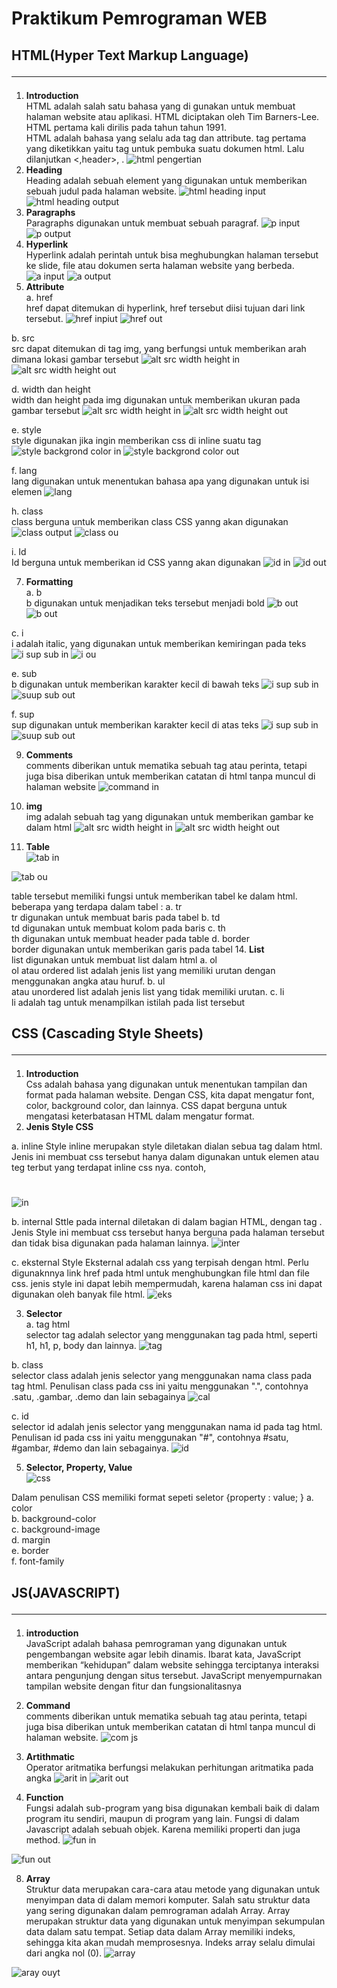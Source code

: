 # Praktikum Pemrograman WEB

## HTML(Hyper Text Markup Language)<hr>
1. **Introduction** <br>
HTML adalah salah satu bahasa yang di gunakan untuk membuat halaman website atau aplikasi. HTML diciptakan oleh Tim Barners-Lee. HTML pertama kali dirilis pada tahun tahun 1991.<br>
HTML adalah bahasa yang selalu ada tag dan attribute. tag pertama yang diketikkan yaitu tag <!DOCTYPE html><html></html> untuk pembuka suatu dokumen html. Lalu dilanjutkan <,header></header>, <body></body>.
![html pengertian](https://github.com/WindyAnggitaPutri/PWEB1/assets/168071401/b1c5817b-b5c5-4348-9ec0-f425c08bc25f)
2. **Heading** <br>
Heading adalah sebuah element yang digunakan untuk memberikan sebuah judul pada halaman website.
![html heading input](https://github.com/WindyAnggitaPutri/PWEB1/assets/168071401/f401d81a-9d7e-4f08-b232-0099b1c69490)
![html heading output](https://github.com/WindyAnggitaPutri/PWEB1/assets/168071401/99d05462-d4d3-4fcd-88de-1bf66aacf746)
3. **Paragraphs**<br>
Paragraphs digunakan untuk membuat sebuah paragraf.
![p input](https://github.com/WindyAnggitaPutri/PWEB1/assets/168071401/554ac25b-443c-4961-8a0f-0bfbcd23ed98)
![p output](https://github.com/WindyAnggitaPutri/PWEB1/assets/168071401/c318880d-3bbd-4eef-b938-d28fff64745e)
4. **Hyperlink** <br>
Hyperlink adalah perintah untuk bisa meghubungkan halaman tersebut ke slide, file atau dokumen serta halaman website yang berbeda.
![a input](https://github.com/WindyAnggitaPutri/PWEB1/assets/168071401/7e31f625-391c-446b-b2ef-9b94acafde91)
![a output](https://github.com/WindyAnggitaPutri/PWEB1/assets/168071401/ae26826a-f9c5-429f-a534-24634f7cc3a5)
5. **Attribute** <br>
a. href <br>
href dapat ditemukan di hyperlink, href tersebut diisi tujuan dari link tersebut.
![href inpiut](https://github.com/WindyAnggitaPutri/PWEB1/assets/168071401/c1f13991-9d82-4e2e-b78d-05c49e87d21f)
![href out](https://github.com/WindyAnggitaPutri/PWEB1/assets/168071401/3bac8112-06d3-4e15-92e6-e21512e509c9)

b. src <br>
src dapat ditemukan di tag img, yang berfungsi untuk memberikan arah dimana lokasi gambar tersebut
![alt src width height in](https://github.com/WindyAnggitaPutri/PWEB1/assets/168071401/5861c51a-a82c-4759-bb9b-d96f45738155)
![alt src width height out](https://github.com/WindyAnggitaPutri/PWEB1/assets/168071401/97b6b1b7-1541-44c8-bd1b-79394463a149)


d. width dan height <br>
width dan height pada img digunakan untuk memberikan ukuran pada gambar tersebut
![alt src width height in](https://github.com/WindyAnggitaPutri/PWEB1/assets/168071401/db4d7d69-aea4-441f-a141-a23965c33ad9)
![alt src width height out](https://github.com/WindyAnggitaPutri/PWEB1/assets/168071401/fa9207c2-3a06-41c0-b384-8b3135486795)

e. style <br>
style digunakan jika ingin memberikan css di inline suatu tag
![style backgrond color in](https://github.com/WindyAnggitaPutri/PWEB1/assets/168071401/8a25b18e-7612-4d79-8480-7a7abcd0319d)
![style backgrond color out](https://github.com/WindyAnggitaPutri/PWEB1/assets/168071401/55c89bb5-51f1-464e-920f-1b9d56ae12ac)


f. lang <br>
lang digunakan untuk menentukan bahasa apa yang digunakan untuk isi elemen
![lang](https://github.com/WindyAnggitaPutri/PWEB1/assets/168071401/781098a4-c5a2-461b-9e86-57da864e25de)

h. class <br>
class berguna untuk memberikan class CSS yanng akan digunakan
![class output](https://github.com/WindyAnggitaPutri/PWEB1/assets/168071401/c49c9d84-f32e-49aa-9f4d-736f464428ad)
![class ou](https://github.com/WindyAnggitaPutri/PWEB1/assets/168071401/9c26089b-885e-4b9c-aac1-8f7e61453032)



i. Id <br>
Id berguna untuk memberikan id CSS yanng akan digunakan
![id in](https://github.com/WindyAnggitaPutri/PWEB1/assets/168071401/cd00d25a-dbdd-46d9-96d5-855a22c67198)
![id out](https://github.com/WindyAnggitaPutri/PWEB1/assets/168071401/b8bbbb70-5262-41fe-84e2-41d73ed61c9a)




7. **Formatting** <br>
a. b <br>
   b digunakan untuk menjadikan teks tersebut menjadi bold
![b out](https://github.com/WindyAnggitaPutri/PWEB1/assets/168071401/1eae4430-9c9c-42d1-b161-b17c4ebe9a2b)
![b out](https://github.com/WindyAnggitaPutri/PWEB1/assets/168071401/a37352c4-68ea-40ac-a525-9b36603554de)



   
c. i  <br>
   i adalah italic, yang digunakan untuk memberikan kemiringan pada teks
![i sup sub in](https://github.com/WindyAnggitaPutri/PWEB1/assets/168071401/0dfcd124-fa78-4ae9-86f4-19a28cf25408)
![i ou](https://github.com/WindyAnggitaPutri/PWEB1/assets/168071401/9c004943-40bd-4819-a706-9533038c4ef8)


   

   
e. sub  <br>
   b digunakan untuk memberikan karakter kecil di bawah teks
![i sup sub in](https://github.com/WindyAnggitaPutri/PWEB1/assets/168071401/d503e50d-2be9-420d-8929-576437313f9b)
![suup sub out](https://github.com/WindyAnggitaPutri/PWEB1/assets/168071401/e6204982-00af-48d6-9059-d331fe94bff4)

   
f. sup  <br>
sup digunakan untuk memberikan karakter kecil di atas teks
![i sup sub in](https://github.com/WindyAnggitaPutri/PWEB1/assets/168071401/cad968fa-55cc-4524-b3d1-cdb16ae570d1)
![suup sub out](https://github.com/WindyAnggitaPutri/PWEB1/assets/168071401/b0573fac-3745-4f52-a256-c959d7980466)


9. **Comments** <br>
comments diberikan untuk mematika sebuah tag atau perinta, tetapi juga bisa diberikan untuk memberikan catatan di html tanpa muncul di halaman website
![command in](https://github.com/WindyAnggitaPutri/PWEB1/assets/168071401/bcc8950d-0fda-43b7-901a-809a71ce4409)

11. **img** <br>
img adalah sebuah tag yang digunakan untuk memberikan gambar ke dalam html
![alt src width height in](https://github.com/WindyAnggitaPutri/PWEB1/assets/168071401/ee710be8-c499-41b9-a952-e69c2a75735c)
![alt src width height out](https://github.com/WindyAnggitaPutri/PWEB1/assets/168071401/33489b0d-c1e9-4f4a-b089-3139deac2ae5)



13. **Table** <br>
![tab in](https://github.com/WindyAnggitaPutri/PWEB1/assets/168071401/6062b525-2d60-4650-b5c7-4f684c8dbfc4)

![tab ou](https://github.com/WindyAnggitaPutri/PWEB1/assets/168071401/12a3d5dd-ec38-488b-bbbe-1e4f14fbeefb)


table tersebut memiliki fungsi untuk memberikan tabel ke dalam html.
beberapa yang terdapa dalam tabel :
a. tr <br>
tr digunakan untuk membuat baris pada tabel
b. td <br>
td digunakan untuk membuat kolom pada baris
c. th <br>
th digunakan untuk membuat header pada table
d. border <br>
border digunakan untuk memberikan garis pada tabel
14. **List** <br>
list digunakan untuk membuat list dalam html
a. ol  <br>
ol atau ordered list adalah jenis list yang memiliki urutan dengan menggunakan angka atau huruf.
b. ul  <br>
    atau unordered list adalah jenis list yang tidak memiliki urutan.
c. li  <br>
li adalah tag untuk menampilkan istilah pada list tersebut

## CSS (Cascading Style Sheets) <hr>
1. **Introduction** <br>
Css adalah bahasa yang digunakan untuk menentukan tampilan dan format pada halaman website. Dengan CSS, kita dapat mengatur font, color, background color, dan lainnya. CSS dapat berguna untuk mengatasi keterbatasan HTML dalam mengatur format.
2. **Jenis Style CSS** <br>

a. inline
Style inline merupakan style diletakan dialan sebua tag dalam html. Jenis ini membuat css tersebut hanya dalam digunakan untuk elemen atau teg terbut yang terdapat inline css nya. contoh, <h1 style=""></h1>
![in ](https://github.com/WindyAnggitaPutri/PWEB1/assets/168071401/fa423369-13c5-4564-82f6-a2f69fde7b75)

b. internal
Sttle pada internal diletakan di dalam bagian <head> HTML, dengan tag <style></style>. Jenis Style ini membuat css tersebut hanya berguna pada halaman tersebut dan tidak bisa digunakan pada halaman lainnya.
![inter](https://github.com/WindyAnggitaPutri/PWEB1/assets/168071401/4eeabffd-4438-483f-9b14-1611c3c983b0)

c. eksternal
Style Eksternal adalah css yang terpisah dengan html. Perlu digunaknnya link href pada <head> html untuk menghubungkan file html dan file css. jenis style ini dapat lebih mempermudah, karena halaman css ini dapat digunakan oleh banyak file html.
![eks](https://github.com/WindyAnggitaPutri/PWEB1/assets/168071401/2c42ff2e-f345-426a-ab3e-626312199e31)

3. **Selector** <br>
a. tag html <br>
selector tag adalah selector yang menggunakan tag pada html, seperti h1, h1, p, body dan lainnya.
![tag](https://github.com/WindyAnggitaPutri/PWEB1/assets/168071401/6144be02-2390-4ccf-839f-9060143b52f0)

b. class <br>
selector class adalah jenis selector yang menggunakan nama class pada tag html. Penulisan class pada css ini yaitu menggunakan ".", contohnya .satu, .gambar, .demo dan lain sebagainya
![cal](https://github.com/WindyAnggitaPutri/PWEB1/assets/168071401/048909c0-7609-4a5c-8b51-88344be4a28d)

c. id <br>
selector id adalah jenis selector yang menggunakan nama id pada tag html. Penulisan id pada css ini yaitu menggunakan "#", contohnya #satu, #gambar, #demo dan lain sebagainya.
![id](https://github.com/WindyAnggitaPutri/PWEB1/assets/168071401/3764fc80-33b6-4718-a5ec-ea28cfe41375)

5. **Selector, Property, Value** <br>
![css](https://github.com/WindyAnggitaPutri/PWEB1/assets/168071401/8d8f9a11-f1f5-4e89-972a-adad99b63636)

Dalam penulisan CSS memiliki format sepeti seletor {property : value; }
a. color <br>
b. background-color  <br>
c. background-image <br>
d. margin  <br>
e. border  <br>
f. font-family <br>

## JS(JAVASCRIPT) <br><hr>
1. **introduction** <br>
JavaScript adalah bahasa pemrograman yang digunakan untuk pengembangan website agar lebih dinamis. Ibarat kata, JavaScript memberikan “kehidupan” dalam website sehingga terciptanya interaksi antara pengunjung dengan situs tersebut. JavaScript menyempurnakan tampilan website dengan fitur dan fungsionalitasnya
2. **Command** <br>
  comments diberikan untuk mematika sebuah tag atau perinta, tetapi juga bisa diberikan untuk memberikan catatan di html tanpa muncul di halaman website.
![com js](https://github.com/WindyAnggitaPutri/PWEB1/assets/168071401/42f1091c-7477-49c9-ba65-e912300c9f68)


4. **Artithmatic** <br>
Operator aritmatika berfungsi melakukan perhitungan aritmatika pada angka
![arit in](https://github.com/WindyAnggitaPutri/PWEB1/assets/168071401/26047985-91cc-413d-a0e4-c9c2d4f4b561)
![arit out](https://github.com/WindyAnggitaPutri/PWEB1/assets/168071401/f0eed7f0-0392-4853-a243-0d3be5291c17)


6. **Function** <br>
Fungsi adalah sub-program yang bisa digunakan kembali baik di dalam program itu sendiri, maupun di program yang lain.
Fungsi di dalam Javascript adalah sebuah objek. Karena memiliki properti dan juga method.
![fun in](https://github.com/WindyAnggitaPutri/PWEB1/assets/168071401/2061449d-97e4-4322-b9c0-17eae796a3f1)

![fun out](https://github.com/WindyAnggitaPutri/PWEB1/assets/168071401/c139d049-dba7-4bae-8d7d-fe87bb14b71c)


8. **Array** <br>
Struktur data merupakan cara-cara atau metode yang digunakan untuk menyimpan data di dalam memori komputer.
Salah satu struktur data yang sering digunakan dalam pemrograman adalah Array.
Array merupakan struktur data yang digunakan untuk menyimpan sekumpulan data dalam satu tempat. Setiap data dalam Array memiliki indeks, sehingga kita akan mudah memprosesnya. Indeks array selalu dimulai dari angka nol (0).
![array](https://github.com/WindyAnggitaPutri/PWEB1/assets/168071401/01550a40-2e2d-45a8-9991-cbd18c9fd05e)


![aray ouyt](https://github.com/WindyAnggitaPutri/PWEB1/assets/168071401/d57cf2b8-92d1-408d-88fc-6283a9c36146)




























